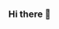 ### Hi there 👋

<!--
**noorie13/noorie13** is a ✨ _special_ ✨ repository because its `README.md` (this file) appears on your GitHub profile.

Here are some ideas to get you started:

- 🔭 I’m currently working on ...
- 🌱 I’m currently learning ...
- 👯 I’m looking to collaborate on ...
- 🤔 I’m looking for help with ...
- 💬 Ask you about ...
- 📫 How to reach me: ...
- 😄 Pronouns: ...
- ⚡ Fun fact: ...
-->
